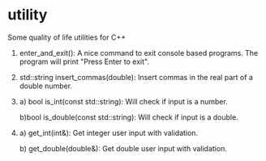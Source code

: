 # utility
Some quality of life utilities for C++

1. enter_and_exit(): A nice command to exit console based programs. The program will print "Press Enter to exit". 

2. std::string insert_commas(double): Insert commas in the real part of a double number. 

3. a) bool is_int(const std::string): Will check if input is a number.

   b)bool is_double(const std::string): Will check if input is a double. 

4. a) get_int(int&): Get integer user input with validation.

   b) get_double(double&): Get double user input with validation.
